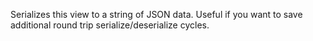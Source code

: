 Serializes this view to a string of JSON data. Useful if you want to save additional round trip serialize/deserialize cycles.
